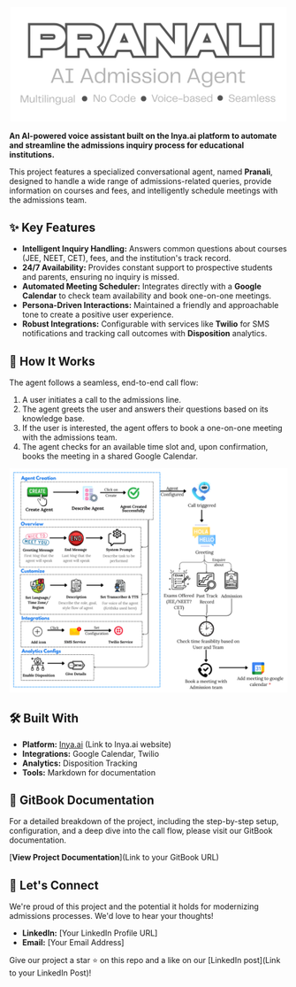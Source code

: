 <p align="center">
  <img src="logo.png" alt="Demo" width="500" />
</p>

**An AI-powered voice assistant built on the Inya.ai platform to automate and streamline the admissions inquiry process for educational institutions.**

This project features a specialized conversational agent, named **Pranali**, designed to handle a wide range of admissions-related queries, provide information on courses and fees, and intelligently schedule meetings with the admissions team.

## ✨ Key Features

- **Intelligent Inquiry Handling:** Answers common questions about courses (JEE, NEET, CET), fees, and the institution's track record.
- **24/7 Availability:** Provides constant support to prospective students and parents, ensuring no inquiry is missed.
- **Automated Meeting Scheduler:** Integrates directly with a **Google Calendar** to check team availability and book one-on-one meetings.
- **Persona-Driven Interactions:** Maintained a friendly and approachable tone to create a positive user experience.
- **Robust Integrations:** Configurable with services like **Twilio** for SMS notifications and tracking call outcomes with **Disposition** analytics.

## 🚀 How It Works

The agent follows a seamless, end-to-end call flow:

1.  A user initiates a call to the admissions line.
2.  The agent greets the user and answers their questions based on its knowledge base.
3.  If the user is interested, the agent offers to book a one-on-one meeting with the admissions team.
4.  The agent checks for an available time slot and, upon confirmation, books the meeting in a shared Google Calendar.

<p align="center">
  <img src="Diagram.png" alt="Demo" width="800" />
</p>

## 🛠️ Built With

* **Platform:** [Inya.ai](https://inya.ai) (Link to Inya.ai website)
* **Integrations:** Google Calendar, Twilio
* **Analytics:** Disposition Tracking
* **Tools:** Markdown for documentation

## 📖 GitBook Documentation

For a detailed breakdown of the project, including the step-by-step setup, configuration, and a deep dive into the call flow, please visit our GitBook documentation.

[**View Project Documentation**](Link to your GitBook URL)

## 🤝 Let's Connect

We're proud of this project and the potential it holds for modernizing admissions processes. We'd love to hear your thoughts!

* **LinkedIn:** [Your LinkedIn Profile URL]
* **Email:** [Your Email Address]

Give our project a star ⭐ on this repo and a like on our [LinkedIn post](Link to your LinkedIn Post)!
